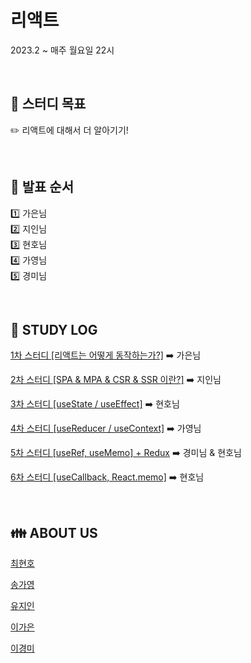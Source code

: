 # 리액트

2023.2 ~ 매주 월요일 22시

<br>

## 💫 스터디 목표

✏️ 리액트에 대해서 더 알아기기! <br>

<br>

## 📌 발표 순서

1️⃣ 가은님<br>
2️⃣ 지인님<br>
3️⃣ 현호님<br>
4️⃣ 가영님<br>
5️⃣ 경미님<br>

<br>

## 📁 STUDY LOG

[1차 스터디 [리액트는 어떻게 동작하는가?]](https://www.notion.so/2-SPA-MPA-CSR-SSR-a045dc42709445dc8c822a755fac4cac) ➡️ 가은님

[2차 스터디 [SPA & MPA & CSR & SSR 이란?]](https://www.notion.so/2-SPA-MPA-CSR-SSR-a045dc42709445dc8c822a755fac4cac) ➡️ 지인님

[3차 스터디 [useState / useEffect]](https://www.notion.so/3-useState-useEffect-0615a89175a1423e9a1d59555de991bd) ➡️ 현호님

[4차 스터디 [useReducer / useContext]](https://www.notion.so/4-useReducer-useContext-9636b86278fb478a9e93e687b1df553b) ➡️ 가영님

[5차 스터디 [useRef, useMemo] + Redux](https://www.notion.so/5-useRef-useMemo-Redux-aefcc3662c364349bfc7b80952af622b?pvs=4) ➡️ 경미님 & 현호님

[6차 스터디 [useCallback, React.memo]](https://www.notion.so/5-useRef-useMemo-Redux-aefcc3662c364349bfc7b80952af622b?pvs=4) ➡️ 현호님

<br>

## 👪 ABOUT US

[최현호](https://www.notion.so/bf76cef71cfe4800b55c5f44ecdc032e?pvs=4)

[송가영](https://www.notion.so/1d5a0359288944d6ac340993fba145ae)

[유지인](https://www.notion.so/06ff0e6bc55c466db3dae6ef63c5955b)

[이가은](https://www.notion.so/34d6b6da49604b1fa7c7a7cb98061cb3)

[이경미](https://www.notion.so/e04bffdc65c34cc6862152eeea18ed1d)
